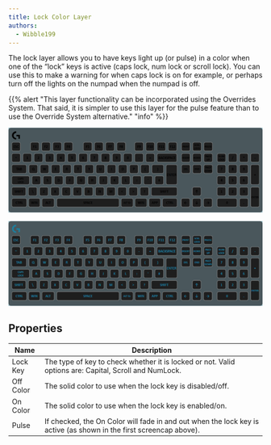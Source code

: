 ```yaml
---
title: Lock Color Layer
authors:
  - Wibble199
---
```


The lock layer allows you to have keys light up (or pulse) in a color when one of the “lock” keys is active (caps lock, num lock or scroll lock). You can use this to make a warning for when caps lock is on for example, or perhaps turn off the lights on the numpad when the numpad is off.

{{% alert "This layer functionality can be incorporated using the Overrides System. That said, it is simpler to use this layer for the pulse feature than to use the Override System alternative." "info" %}}

![Lock layer flashing alphabetical key when the caps lock is on](/img/docs/layer-lock.gif)

![Lock layer turning off the numpad lights when the numlock is off](/img/docs/layer-lock-2.gif)

## Properties

Name|Description
-|-
Lock Key|The type of key to check whether it is locked or not. Valid options are: Capital, Scroll and NumLock.
Off Color|The solid color to use when the lock key is disabled/off.
On Color|The solid color to use when the lock key is enabled/on.
Pulse|If checked, the On Color will fade in and out when the lock key is active (as shown in the first screencap above).